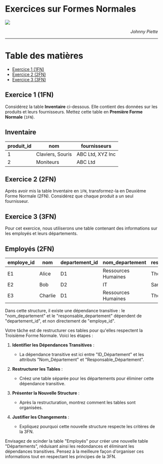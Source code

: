<h1>Exercices sur Formes Normales</h1>

![](../Theo/media/image1.png)
<div style="text-align: right">
<i>Johnny Piette</i>
</div>

****
<h1>Table des matières</h1>


<!-- @import "[TOC]" {cmd="toc" depthFrom=1 depthTo=6 orderedList=false} -->

<!-- code_chunk_output -->

- [Exercice 1 (1FN)](#exercice-1-1fn)
- [Exercice 2 (2FN)](#exercice-2-2fn)
- [Exercice 3 (3FN)](#exercice-3-3fn)

<!-- /code_chunk_output -->


## Exercice 1 (1FN) 
Considérez la table **Inventaire** ci-dessous. Elle contient des données sur les produits et leurs fournisseurs. Mettez cette table en **Première Forme Normale** (`1FN`).

Inventaire
----------

produit_id | nom         | fournisseurs
---------- | ------------------- | ------------
1          | Claviers, Souris    | ABC Ltd, XYZ Inc
2          | Moniteurs           | ABC Ltd

## Exercice 2 (2FN) 
Après avoir mis la table Inventaire en `1FN`, transformez-la en Deuxième Forme Normale (2FN). Considérez que chaque produit a un seul fournisseur.

## Exercice 3 (3FN)
Pour cet exercice, nous utiliserons une table contenant des informations sur les employés et leurs départements.

Employés (2FN)
--

employe_id | nom | departement_id | nom_departement   | responsable_departement
-----------|-------------|----------------|-------------------|------------------------
E1         | Alice       | D1             | Ressources Humaines | Thomas
E2         | Bob         | D2             | IT                 | Sarah
E3         | Charlie     | D1             | Ressources Humaines | Thomas

Dans cette structure, il existe une dépendance transitive : le "nom_departement" et le "responsable_departement" dépendent de "departement_id", et non directement de "employe_id".

Votre tâche est de restructurer ces tables pour qu'elles respectent la Troisième Forme Normale. Voici les étapes :

1. **Identifier les Dépendances Transitives** :
   - La dépendance transitive est ici entre "ID_Département" et les attributs "Nom_Département" et "Responsable_Département".

2. **Restructurer les Tables** :
   - Créez une table séparée pour les départements pour éliminer cette dépendance transitive.

3. **Présenter la Nouvelle Structure** :
   - Après la restructuration, montrez comment les tables sont organisées.

4. **Justifier les Changements** :
   - Expliquez pourquoi cette nouvelle structure respecte les critères de la 3FN.

Envisagez de scinder la table "Employés" pour créer une nouvelle table "Départements", réduisant ainsi les redondances et éliminant les dépendances transitives. Pensez à la meilleure façon d'organiser ces informations tout en respectant les principes de la 3FN.